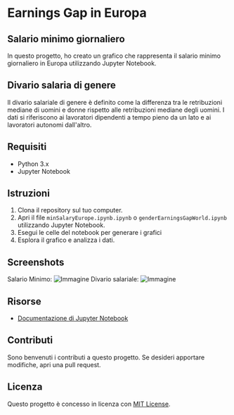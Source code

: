 # Earnings Gap in Europa

## Salario minimo giornaliero

In questo progetto, ho creato un grafico che rappresenta il salario minimo giornaliero in Europa utilizzando Jupyter Notebook.

## Divario salaria di genere

Il divario salariale di genere è definito come la differenza tra le retribuzioni mediane di uomini e donne rispetto alle retribuzioni mediane degli uomini. I dati si riferiscono ai lavoratori dipendenti a tempo pieno da un lato e ai lavoratori autonomi dall'altro.

## Requisiti

- Python 3.x
- Jupyter Notebook

## Istruzioni

1. Clona il repository sul tuo computer.
2. Apri il file `minSalaryEurope.ipynb.ipynb` o `genderEarningsGapWorld.ipynb` utilizzando Jupyter Notebook.
3. Esegui le celle del notebook per generare i grafici
4. Esplora il grafico e analizza i dati.

## Screenshots
Salario Minimo: ![Immagine](https://i.imgur.com/i588HNN.png)
Divario salariale: ![Immagine](https://i.imgur.com/mEYY1Al.png)

## Risorse

- [Documentazione di Jupyter Notebook](https://jupyter.org/documentation)

## Contributi

Sono benvenuti i contributi a questo progetto. Se desideri apportare modifiche, apri una pull request.

## Licenza

Questo progetto è concesso in licenza con [MIT License](LICENSE).
